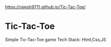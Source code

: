 
https://rajesh9711.github.io/Tic-Tac-Toe/

# Tic-Tac-Toe


Simple Tic-Tac-Toe game 
Tech Stack: Html,Css,JS
